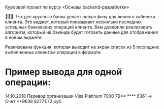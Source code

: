 Курсовой проект по курсу «Основы backend-разработки»
<aside>
👨🏻‍💻 T-отдел крупного банка делает новую фичу для личного кабинета клиента. Это виджет, который показывает несколько последних успешных банковских операций клиента. Вам доверили реализовать алгоритм, который на бэкенде будет готовить данные для отображения в новом виджете.

</aside>

Реализована функция, которая выводит на экран список из 5 последних выполненных клиентом операций в формате:
# Пример вывода для одной операции:
14.10.2018 Перевод организации
Visa Platinum 7000 79** **** 6361 -> Счет **9638
82771.72 руб.